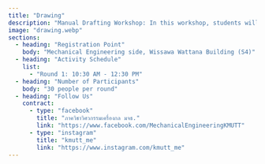 ```yaml
---
title: "Drawing"
description: "Manual Drafting Workshop: In this workshop, students will be introduced to the fundamentals of engineering drawing, covering 2D drafting, 3D drafting, and isometric projection."
image: "drawing.webp"
sections:
  - heading: "Registration Point"
    body: "Mechanical Engineering side, Wissawa Wattana Building (S4)"
  - heading: "Activity Schedule"
    list:
      - "Round 1: 10:30 AM - 12:30 PM"
  - heading: "Number of Participants"
    body: "30 people per round"
  - heading: "Follow Us"
    contract:
      - type: "facebook"
        title: "ภาควิชาวิศวกรรมเครื่องกล มจธ."
        link: "https://www.facebook.com/MechanicalEngineeringKMUTT"
      - type: "instagram"
        title: "kmutt_me"
        link: "https://www.instagram.com/kmutt_me"
---
```

